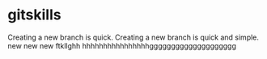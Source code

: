 # gitskills
Creating a new branch is quick.
Creating a new branch is quick and simple.
new new new 
ftkllghh hhhhhhhhhhhhhhhhgggggggggggggggggggg